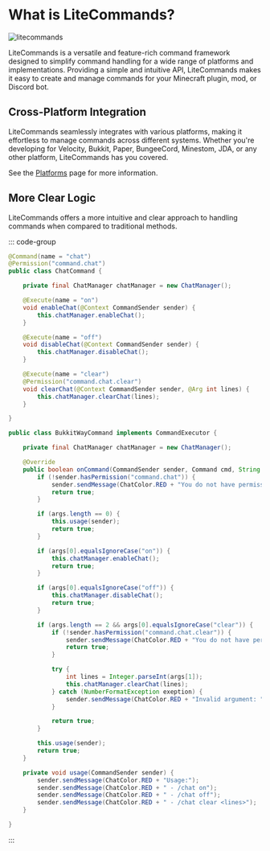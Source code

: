 # What is LiteCommands?

![litecommands](/litecommands.png)

LiteCommands is a versatile and feature-rich command framework designed to simplify command handling for a wide range of platforms and implementations. Providing a simple and intuitive API, LiteCommands makes it easy to create and manage commands for your Minecraft plugin, mod, or Discord bot.

## Cross-Platform Integration

LiteCommands seamlessly integrates with various platforms, making it effortless to manage commands across different systems. Whether you're developing for Velocity, Bukkit, Paper, BungeeCord, Minestom, JDA, or any other platform, LiteCommands has you covered.

See the [Platforms](platforms.md) page for more information.

## More Clear Logic

LiteCommands offers a more intuitive and clear approach to handling commands when compared to traditional methods.

::: code-group

```java [LiteCommands]
@Command(name = "chat")
@Permission("command.chat")
public class ChatCommand {

    private final ChatManager chatManager = new ChatManager();

    @Execute(name = "on")
    void enableChat(@Context CommandSender sender) {
        this.chatManager.enableChat();
    }

    @Execute(name = "off")
    void disableChat(@Context CommandSender sender) {
        this.chatManager.disableChat();
    }

    @Execute(name = "clear")
    @Permission("command.chat.clear")
    void clearChat(@Context CommandSender sender, @Arg int lines) {
        this.chatManager.clearChat(lines);
    }

}
```

```java [Traditional - Bukkit]
public class BukkitWayCommand implements CommandExecutor {

    private final ChatManager chatManager = new ChatManager();

    @Override
    public boolean onCommand(CommandSender sender, Command cmd, String label, String[] args) {
        if (!sender.hasPermission("command.chat")) {
            sender.sendMessage(ChatColor.RED + "You do not have permission to use this command.");
            return true;
        }

        if (args.length == 0) {
            this.usage(sender);
            return true;
        }

        if (args[0].equalsIgnoreCase("on")) {
            this.chatManager.enableChat();
            return true;
        }

        if (args[0].equalsIgnoreCase("off")) {
            this.chatManager.disableChat();
            return true;
        }

        if (args.length == 2 && args[0].equalsIgnoreCase("clear")) {
            if (!sender.hasPermission("command.chat.clear")) {
                sender.sendMessage(ChatColor.RED + "You do not have permission to use this command.");
                return true;
            }

            try {
                int lines = Integer.parseInt(args[1]);
                this.chatManager.clearChat(lines);
            } catch (NumberFormatException exeption) {
                sender.sendMessage(ChatColor.RED + "Invalid argument: " + args[1] + " is not a number.");
            }

            return true;
        }

        this.usage(sender);
        return true;
    }

    private void usage(CommandSender sender) {
        sender.sendMessage(ChatColor.RED + "Usage:");
        sender.sendMessage(ChatColor.RED + " - /chat on");
        sender.sendMessage(ChatColor.RED + " - /chat off");
        sender.sendMessage(ChatColor.RED + " - /chat clear <lines>");
    }

}
```

:::
